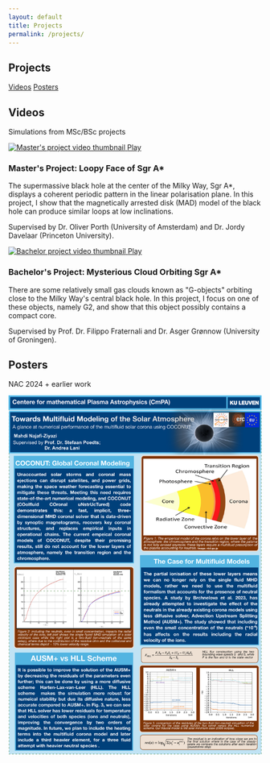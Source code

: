 ```yaml
---
layout: default
title: Projects
permalink: /projects/
---
```


<main class="wrap">
  <section id="projects">
    <h1>Projects</h1>
    <div class="badges" style="margin:12px 0 8px">
      <a class="btn" href="#videos">Videos</a>
      <a class="btn" href="#posters">Posters</a>
    </div>
  </section>

  <section id="videos">
    <h2>Videos</h2>
    <div class="card">
      <p class="meta">Simulations from MSc/BSc projects</p>
      <div class="video-grid">
        <!-- Video 1 -->
        <div class="video">
          <a class="thumb" data-lightbox data-lb-type="iframe"
             href="https://www.youtube.com/embed/1bSSq_N9Ap8?autoplay=1"
             title="Master's Project: Loopy Face of the Sgr A*">
            <img src="https://img.youtube.com/vi/1bSSq_N9Ap8/hqdefault.jpg" alt="Master's project video thumbnail" loading="lazy"/>
            <span class="play">Play</span>
          </a>
          <h3>Master's Project: Loopy Face of Sgr A*</h3>
          <p>
            The supermassive black hole at the center of the Milky Way, Sgr A*, displays a coherent periodic pattern in the linear polarisation plane. In this project, I show that the magnetically arrested disk (MAD) model of the black hole can produce similar loops at low inclinations.
          </p>
          <p class="meta">Supervised by Dr. Oliver Porth (University of Amsterdam) and Dr. Jordy Davelaar (Princeton University).</p>
        </div>
        <!-- Video 2 -->
        <div class="video">
          <a class="thumb" data-lightbox data-lb-type="iframe"
             href="https://www.youtube.com/embed/iFrTE4MfogM?autoplay=1"
             title="Bachelor's Project: Mysterious Cloud Orbiting Sgr A*">
            <img src="https://img.youtube.com/vi/iFrTE4MfogM/hqdefault.jpg" alt="Bachelor project video thumbnail" loading="lazy"/>
            <span class="play">Play</span>
          </a>
          <h3>Bachelor's Project: Mysterious Cloud Orbiting Sgr A*</h3>
          <p>
            There are some relatively small gas clouds known as "G-objects" orbiting close to the Milky Way's central black hole. In this project, I focus on one of these objects, namely G2, and show that this object possibly contains a compact core.
          </p>
          <p class="meta">Supervised by Prof. Dr. Filippo Fraternali and Dr. Asger Grønnow (University of Groningen).</p>
        </div>
      </div>
    </div>
  </section>

  <section id="posters">
    <h2>Posters</h2>
    <div class="card">
      <p class="meta">NAC 2024 + earlier work</p>
      <div class="thumb-grid">
        <!-- COCONUT-MF Poster -->
        <a class="thumb" data-lightbox data-lb-type="image"
           href="/posters/COCONUT-MF.png"
           title="COCONUT-MF: Matrix-Free Methods for General Relativistic Magneto-Hydrodynamics">
          <img src="/posters/COCONUT-MF.png" alt="COCONUT-MF poster thumbnail" loading="lazy"/>
        </a>
      </div>
    </div>
  </section>
</main>
